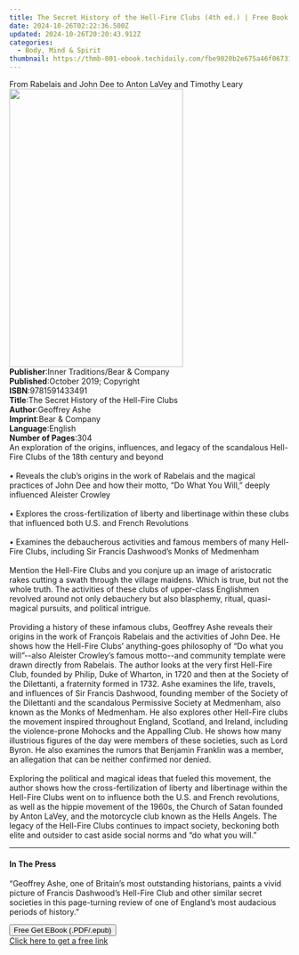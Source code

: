 ```yaml
---
title: The Secret History of the Hell-Fire Clubs (4th ed.) | Free Book
date: 2024-10-26T02:22:36.500Z
updated: 2024-10-26T20:20:43.912Z
categories:
  - Body, Mind & Spirit
thumbnail: https://thmb-001-ebook.techidaily.com/fbe9020b2e675a46f0673101a8648402267c328cd01ebe267438a7914f01b8fd.jpg
---
```

<main id="book-container">
  <div class="flex flex-col">
    <div class="book-brief flex-1 py-6 px-4 sm:p-6 md:py-10 md:px-8">
      <!-- brief-->
      <div class="book-brief-main">
        From Rabelais and John Dee to Anton LaVey and Timothy Leary
      </div>
    </div>
    <div
      class="book-meta-info flex-1 grid gap-4 col-start-1 col-end-3 row-start-1 sm:mb-6 sm:grid-cols-4 lg:gap-6 lg:col-start-2 lg:row-end-6 lg:row-span-6 lg:mb-0"
    >
      <div
        class="book-meta-info-left place-content-center mt-4 p-4 text-sm leading-6 col-start-2 col-span-2 dark:text-slate-400"
      >
        <img
          class="w-full h-500 object-cover rounded-lg sm:h-255 sm:col-span-2 lg:col-span-full"
          src="https://img-001-ebook.techidaily.com/1a38d01e83af660d34f03e53bc1003a1076efaafa406d3983d43989d07888449.jpg"
          alt=""
          width="312"
          height="500"
        />
      </div>
      <div
        class="book-meta-info-right mt-2 col-start-1 row-start-2 col-span-3 self-center"
      >
        <!-- meta data  -->
        <div class="flex flex-col px-4 md:px-8">
          <div class="flex-1">
            <strong>Publisher</strong>:<span class="px-2"
              >Inner Traditions/Bear &amp; Company</span
            >
          </div>
          <div class="flex-1">
            <strong>Published</strong>:<span class="px-2"
              >October 2019; Copyright</span
            >
          </div>
          <div class="flex-1">
            <strong>ISBN</strong>:<span class="px-2">9781591433491</span>
          </div>
          <div class="flex-1">
            <strong>Title</strong>:<span class="px-2"
              >The Secret History of the Hell-Fire Clubs</span
            >
          </div>
          <div class="flex-1">
            <strong>Author</strong>:<span class="px-2">Geoffrey Ashe</span>
          </div>
          <div class="flex-1">
            <strong>Imprint</strong>:<span class="px-2"
              >Bear &amp; Company</span
            >
          </div>
          <div class="flex-1">
            <strong>Language</strong>:<span class="px-2">English</span>
          </div>
          <div class="flex-1">
            <strong>Number of Pages</strong>:<span class="px-2">304</span>
          </div>
        </div>
      </div>
    </div>
    <div class="book-description flex-1 py-6 px-4 sm:p-6 md:py-10 md:px-8">
      <div class="book-description-main">
        <div accordion-content="" id="description">
          An exploration of the origins, influences, and legacy of the
          scandalous Hell-Fire Clubs of the 18th century and beyond
          <br /><br />• Reveals the club’s origins in the work of Rabelais and
          the magical practices of John Dee and how their motto, “Do What You
          Will,” deeply influenced Aleister Crowley <br /><br />• Explores the
          cross-fertilization of liberty and libertinage within these clubs that
          influenced both U.S. and French Revolutions <br /><br />• Examines the
          debaucherous activities and famous members of many Hell-Fire Clubs,
          including Sir Francis Dashwood’s Monks of Medmenham
          <br /><br />Mention the Hell-Fire Clubs and you conjure up an image of
          aristocratic rakes cutting a swath through the village maidens. Which
          is true, but not the whole truth. The activities of these clubs of
          upper-class Englishmen revolved around not only debauchery but also
          blasphemy, ritual, quasi-magical pursuits, and political intrigue.
          <br /><br />Providing a history of these infamous clubs, Geoffrey Ashe
          reveals their origins in the work of François Rabelais and the
          activities of John Dee. He shows how the Hell-Fire Clubs’
          anything-goes philosophy of “Do what you will”--also Aleister
          Crowley’s famous motto--and community template were drawn directly
          from Rabelais. The author looks at the very first Hell-Fire Club,
          founded by Philip, Duke of Wharton, in 1720 and then at the Society of
          the Dilettanti, a fraternity formed in 1732. Ashe examines the life,
          travels, and influences of Sir Francis Dashwood, founding member of
          the Society of the Dilettanti and the scandalous Permissive Society at
          Medmenham, also known as the Monks of Medmenham. He also explores
          other Hell-Fire clubs the movement inspired throughout England,
          Scotland, and Ireland, including the violence-prone Mohocks and the
          Appalling Club. He shows how many illustrious figures of the day were
          members of these societies, such as Lord Byron. He also examines the
          rumors that Benjamin Franklin was a member, an allegation that can be
          neither confirmed nor denied. <br /><br />Exploring the political and
          magical ideas that fueled this movement, the author shows how the
          cross-fertilization of liberty and libertinage within the Hell-Fire
          Clubs went on to influence both the U.S. and French revolutions, as
          well as the hippie movement of the 1960s, the Church of Satan founded
          by Anton LaVey, and the motorcycle club known as the Hells Angels. The
          legacy of the Hell-Fire Clubs continues to impact society, beckoning
          both elite and outsider to cast aside social norms and “do what you
          will.”
        </div>
        <div class="accordion-fader"></div>
      </div>
    </div>
    <div class="book-excerpts flex-1 py-6 px-4 sm:p-6 md:py-10 md:px-8">
      <!-- excerpts-->
      <div class="book-excerpts-main">
        <hr />
        <h4 class="placeholder placeholder-heading">
          <span>In The Press</span>
        </h4>
        <p>
          “Geoffrey Ashe, one of Britain’s most outstanding historians, paints a
          vivid picture of Francis Dashwood’s Hell-Fire Club and other similar
          secret societies in this page-turning review of one of England’s most
          audacious periods of history.”
        </p>
      </div>
    </div>
    <div
      class="book-about-author flex-1 py-6 px-4 sm:p-6 md:py-10 md:px-8"
    ></div>
    <div class="book-free-get flex-1 py-6 px-4 sm:p-6 md:py-10 md:px-8">
      <button
        id="btn-free-get"
        class="bg-blue-500 hover:bg-blue-700 text-white font-bold py-2 px-4 rounded"
      >
        Free Get EBook (.PDF/.epub)
      </button>
      <div id="countdown-display" class="px-2 text-lg mt-2"></div>
      <a
        id="free-link"
        class="hidden bg-blue-500 hover:bg-blue-700 text-white font-bold py-2 px-4 rounded"
        href="https://www.ebooks.com/en-us/book/209649422/the-secret-history-of-the-hell-fire-clubs/geoffrey-ashe/"
        target="_blank"
        >Click here to get a free link</a
      >
    </div>
    <script>
      let countdownTime = 0;
      let countdownInterval = null;
      document
        .getElementById('btn-free-get')
        .addEventListener('click', startCountdown);
      function startCountdown() {
        countdownTime = new Date().getTime() + 60000 * 3;
        countdownInterval = setInterval(updateCountdown, 1000);
        document.getElementById('btn-free-get').disabled = true;
        document
          .getElementById('btn-free-get')
          .classList.add('bg-gray-500', 'cursor-not-allowed');
      }
      function updateCountdown() {
        let currentTime = new Date().getTime();
        let timeLeft = countdownTime - currentTime;
        let secondsLeft = Math.floor(timeLeft / 1000);
        document.getElementById('countdown-display').innerHTML =
          `Remaining time: ${secondsLeft} seconds.`;
        if (secondsLeft <= 0) {
          clearInterval(countdownInterval);
          document.getElementById('btn-free-get').classList.add('hidden');
          document.getElementById('free-link').classList.remove('hidden');
          document.getElementById('countdown-display').innerHTML = '';
        }
      }
    </script>
  </div>
</main>

<ins class="adsbygoogle"
      style="display:block"
      data-ad-client="ca-pub-7571918770474297"
      data-ad-slot="8358498916"
      data-ad-format="auto"
      data-full-width-responsive="true"></ins>
    